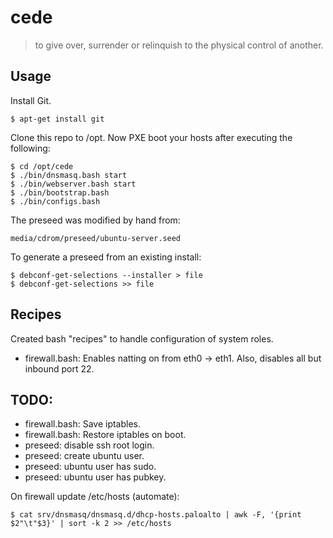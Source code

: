 # cede

> to give over, surrender or relinquish to the physical control of another.

## Usage

Install Git.

    $ apt-get install git

Clone this repo to /opt.  Now PXE boot your hosts after executing the following:

    $ cd /opt/cede
    $ ./bin/dnsmasq.bash start
    $ ./bin/webserver.bash start
    $ ./bin/bootstrap.bash
    $ ./bin/configs.bash

The preseed was modified by hand from:

    media/cdrom/preseed/ubuntu-server.seed

To generate a preseed from an existing install:

    $ debconf-get-selections --installer > file
    $ debconf-get-selections >> file

## Recipes

Created bash "recipes" to handle configuration of system roles.

* firewall.bash: Enables natting on from eth0 -> eth1.  Also, disables all but inbound port 22.

## TODO:

  * firewall.bash: Save iptables.
  * firewall.bash: Restore iptables on boot.
  * preseed: disable ssh root login.
  * preseed: create ubuntu user.
  * preseed: ubuntu user has sudo.
  * preseed: ubuntu user has pubkey.

On firewall update /etc/hosts (automate):

    $ cat srv/dnsmasq/dnsmasq.d/dhcp-hosts.paloalto | awk -F, '{print $2"\t"$3}' | sort -k 2 >> /etc/hosts
